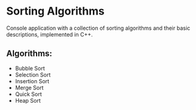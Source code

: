# Sorting Algorithms

Console application with a collection of sorting algorithms and their basic descriptions, implemented in C++.

## Algorithms:
- Bubble Sort
- Selection Sort
- Insertion Sort
- Merge Sort
- Quick Sort
- Heap Sort
